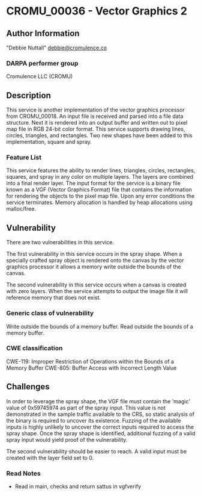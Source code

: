 # CROMU_00036 - Vector Graphics 2

## Author Information

"Debbie Nuttall" <debbie@cromulence.co>

### DARPA performer group

Cromulence LLC (CROMU)

## Description

This service is another implementation of the vector graphics processor from CROMU_00018. An input file is received and parsed into a file data structure. Next it is rendered into an output buffer and written out to pixel map file in RGB 24-bit color format. This service supports drawing lines, circles, triangles, and rectangles. Two new shapes have been added to this implementation, square and spray. 

### Feature List

This service features the ability to render lines, triangles, circles, rectangles, squares, and spray in any color on multiple layers. The layers are combined into a final render layer. The input format for the service is a binary file known as a VGF (Vector Graphics Format) file that contains the information for rendering the objects to the pixel map file. Upon any error conditions the service terminates. Memory allocation is handled by heap allocations using malloc/free.


## Vulnerability

There are two vulnerabilities in this service. 

The first vulnerability in this service occurs in the spray shape. When a specially crafted spray object is rendered onto the canvas by the vector graphics processor it allows a memory write outside the bounds of the canvas. 

The second vulnerability in this service occurs when a canvas is created with zero layers. When the service attempts to output the image file it will reference memory that does not exist. 

### Generic class of vulnerability

Write outside the bounds of a memory buffer. 
Read outside the bounds of a memory buffer. 

### CWE classification

CWE-119: Improper Restriction of Operations within the Bounds of a Memory Buffer
CWE-805: Buffer Access with Incorrect Length Value

## Challenges

In order to leverage the spray shape, the VGF file must contain the 'magic' value of 0x59745974 as part of the spray input. This value is not demonstrated in the sample traffic available to the CRS, so static analysis of the binary is required to uncover its existence. Fuzzing of the available inputs is highly unlikely to uncover the correct inputs required to access the spray shape. Once the spray shape is identified, additional fuzzing of a valid spray input would yield proof of the vulnerability. 

The second vulnerability should be easier to reach. A valid input must be created with the layer field set to 0. 

### Read Notes

* Read in main, checks and return sattus in vgfverify
